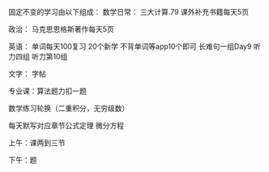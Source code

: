 固定不变的学习由以下组成：
数学日常：
三大计算.79
课外补充书籍每天5页


政治：
马克思恩格斯著作每天5页

英语：
	单词每天100复习
	20个新学
	不背单词等app10个即可
	长难句一组Day9
	听力四组
	听力第10组

文字：
字帖

专业课：算法题力扣一题

数学练习轮换（二重积分，无穷级数）

每天默写对应章节公式定理 微分方程

上午：课两到三节

下午：题